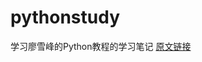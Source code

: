 # pythonstudy

学习廖雪峰的Python教程的学习笔记 [原文链接](http://www.liaoxuefeng.com/wiki/0014316089557264a6b348958f449949df42a6d3a2e542c000/001431608990315a01b575e2ab041168ff0df194698afac000)